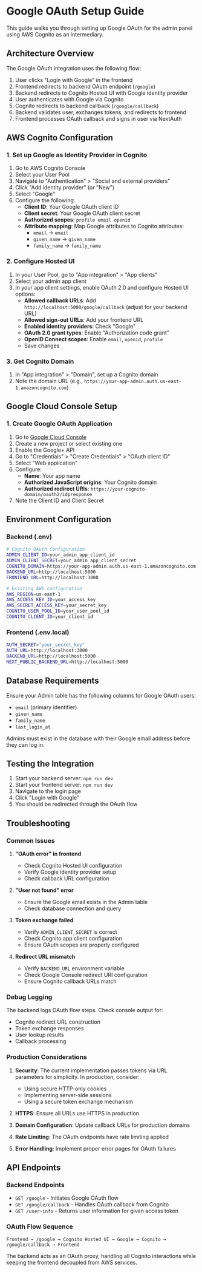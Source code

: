 # Google OAuth Setup Guide

This guide walks you through setting up Google OAuth for the admin panel using AWS Cognito as an intermediary.

## Architecture Overview

The Google OAuth integration uses the following flow:

1. User clicks "Login with Google" in the frontend
2. Frontend redirects to backend OAuth endpoint (`/google`)
3. Backend redirects to Cognito Hosted UI with Google identity provider
4. User authenticates with Google via Cognito
5. Cognito redirects to backend callback (`/google/callback`)
6. Backend validates user, exchanges tokens, and redirects to frontend
7. Frontend processes OAuth callback and signs in user via NextAuth

## AWS Cognito Configuration

### 1. Set up Google as Identity Provider in Cognito

1. Go to AWS Cognito Console
2. Select your User Pool
3. Navigate to "Authentication" > "Social and external providers"
4. Click "Add identity provider" (or "New")
5. Select "Google"
6. Configure the following:
   - **Client ID**: Your Google OAuth client ID
   - **Client secret**: Your Google OAuth client secret
   - **Authorized scopes**: `profile email openid`
   - **Attribute mapping**: Map Google attributes to Cognito attributes:
     - `email` → `email`
     - `given_name` → `given_name`
     - `family_name` → `family_name`

### 2. Configure Hosted UI

1. In your User Pool, go to "App integration" > "App clients"
2. Select your admin app client
3. In your app client settings, enable OAuth 2.0 and configure Hosted UI options:
   - **Allowed callback URLs**: Add `http://localhost:5000/google/callback` (adjust for your backend URL)
   - **Allowed sign-out URLs**: Add your frontend URL
   - **Enabled identity providers**: Check "Google"
   - **OAuth 2.0 grant types**: Enable "Authorization code grant"
   - **OpenID Connect scopes**: Enable `email`, `openid`, `profile`
   - Save changes

### 3. Get Cognito Domain

1. In "App integration" > "Domain", set up a Cognito domain
2. Note the domain URL (e.g., `https://your-app-admin.auth.us-east-1.amazoncognito.com`)

## Google Cloud Console Setup

### 1. Create Google OAuth Application

1. Go to [Google Cloud Console](https://console.cloud.google.com/)
2. Create a new project or select existing one
3. Enable the Google+ API
4. Go to "Credentials" > "Create Credentials" > "OAuth client ID"
5. Select "Web application"
6. Configure:
   - **Name**: Your app name
   - **Authorized JavaScript origins**: Your Cognito domain
   - **Authorized redirect URIs**: `https://your-cognito-domain/oauth2/idpresponse`
7. Note the Client ID and Client Secret

## Environment Configuration

### Backend (.env)

```bash
# Cognito OAuth Configuration
ADMIN_CLIENT_ID=your_admin_app_client_id
ADMIN_CLIENT_SECRET=your_admin_app_client_secret
COGNITO_DOMAIN=https://your-app-admin.auth.us-east-1.amazoncognito.com
BACKEND_URL=http://localhost:5000
FRONTEND_URL=http://localhost:3000

# Existing AWS configuration
AWS_REGION=us-east-1
AWS_ACCESS_KEY_ID=your_access_key
AWS_SECRET_ACCESS_KEY=your_secret_key
COGNITO_USER_POOL_ID=your_user_pool_id
COGNITO_CLIENT_ID=your_client_id
```

### Frontend (.env.local)

```bash
AUTH_SECRET="your_secret_key"
AUTH_URL=http://localhost:3000
BACKEND_URL=http://localhost:5000
NEXT_PUBLIC_BACKEND_URL=http://localhost:5000
```

## Database Requirements

Ensure your Admin table has the following columns for Google OAuth users:

- `email` (primary identifier)
- `given_name`
- `family_name`
- `last_login_at`

Admins must exist in the database with their Google email address before they can log in.

## Testing the Integration

1. Start your backend server: `npm run dev`
2. Start your frontend server: `npm run dev`
3. Navigate to the login page
4. Click "Login with Google"
5. You should be redirected through the OAuth flow

## Troubleshooting

### Common Issues

1. **"OAuth error" in frontend**

   - Check Cognito Hosted UI configuration
   - Verify Google identity provider setup
   - Check callback URL configuration

2. **"User not found" error**

   - Ensure the Google email exists in the Admin table
   - Check database connection and query

3. **Token exchange failed**

   - Verify `ADMIN_CLIENT_SECRET` is correct
   - Check Cognito app client configuration
   - Ensure OAuth scopes are properly configured

4. **Redirect URL mismatch**
   - Verify `BACKEND_URL` environment variable
   - Check Google Console redirect URI configuration
   - Ensure Cognito callback URLs match

### Debug Logging

The backend logs OAuth flow steps. Check console output for:

- Cognito redirect URL construction
- Token exchange responses
- User lookup results
- Callback processing

### Production Considerations

1. **Security**: The current implementation passes tokens via URL parameters for simplicity. In production, consider:

   - Using secure HTTP-only cookies
   - Implementing server-side sessions
   - Using a secure token exchange mechanism

2. **HTTPS**: Ensure all URLs use HTTPS in production
3. **Domain Configuration**: Update callback URLs for production domains
4. **Rate Limiting**: The OAuth endpoints have rate limiting applied
5. **Error Handling**: Implement proper error pages for OAuth failures

## API Endpoints

### Backend Endpoints

- `GET /google` - Initiates Google OAuth flow
- `GET /google/callback` - Handles OAuth callback from Cognito
- `GET /user-info` - Returns user information for given access token

### OAuth Flow Sequence

```
Frontend → /google → Cognito Hosted UI → Google → Cognito → /google/callback → Frontend
```

The backend acts as an OAuth proxy, handling all Cognito interactions while keeping the frontend decoupled from AWS services.

